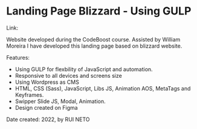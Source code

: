 # Landing Page Blizzard - Using GULP
 
Link: 

Website developed during the CodeBoost course. Assisted by William Moreira I have developed this landing page based on blizzard website.

Features:

- Using GULP for flexbility of JavaScript and automation.
- Responsive to all devices and screens size
- Using Wordpress as CMS
- HTML, CSS (Sass), JavaScript, Libs JS, Animation AOS, MetaTags and Keyframes.
- Swipper Slide JS, Modal, Animation.
- Design created on Figma

Date created: 2022, by RUI NETO
